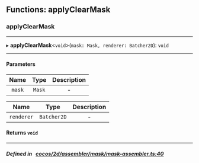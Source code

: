 ## Functions: applyClearMask

### applyClearMask


___
▸ **applyClearMask**<`void`\>(`mask: Mask, renderer: Batcher2D`): `void`
___


#### Parameters

| Name | Type | Description |
| :------: | :------: | :------: |
| `mask` | `Mask` | - |

| Name | Type | Description |
| :------: | :------: | :------: |
| `renderer` | `Batcher2D` | - |


#### Returns `void` 
___


##### Defined in &nbsp;   [cocos/2d/assembler/mask/mask-assembler.ts:40](https://github.com/cocos-creator/engine/blob/c7bf6b8a9/cocos/2d/assembler/mask/mask-assembler.ts#L40)&nbsp;
